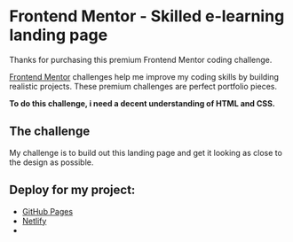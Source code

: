 # Frontend Mentor - Skilled e-learning landing page

Thanks for purchasing this premium Frontend Mentor coding challenge.

[Frontend Mentor]() challenges help me improve my coding skills by building realistic projects. These premium challenges are perfect portfolio pieces.

**To do this challenge, i need a decent understanding of HTML and CSS.**

## The challenge

My challenge is to build out this landing page and get it looking as close to the design as possible.

## Deploy for my  project:

- [GitHub Pages](https://github.com/mariamo101/skilled-elearing)
- [Netlify](https://deft-kataifi-27a094.netlify.app/)
- 
